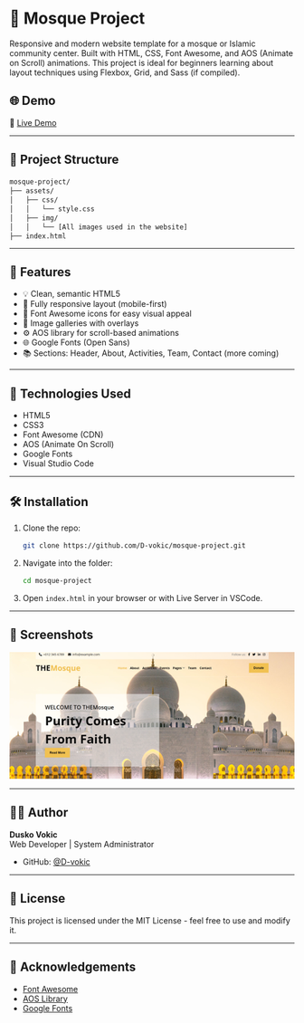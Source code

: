 # 🕌 Mosque Project

Responsive and modern website template for a mosque or Islamic community center. Built with HTML, CSS, Font Awesome, and AOS (Animate on Scroll) animations. This project is ideal for beginners learning about layout techniques using Flexbox, Grid, and Sass (if compiled).

## 🌐 Demo

🔗 [Live Demo](https://d-vokic.github.io/Mosque-project/) 

---

## 📂 Project Structure

```
mosque-project/
├── assets/
│   ├── css/
│   │   └── style.css
│   ├── img/
│   │   └── [All images used in the website]
├── index.html
```

---

## 🚀 Features

- 💡 Clean, semantic HTML5
- 🎨 Fully responsive layout (mobile-first)
- 💬 Font Awesome icons for easy visual appeal
- 📸 Image galleries with overlays
- ⚙️ AOS library for scroll-based animations
- 🌐 Google Fonts (Open Sans)
- 📚 Sections: Header, About, Activities, Team, Contact (more coming)

---

## 🔧 Technologies Used

- HTML5
- CSS3
- Font Awesome (CDN)
- AOS (Animate On Scroll)
- Google Fonts
- Visual Studio Code

---

## 🛠️ Installation

1. Clone the repo:
   ```bash
   git clone https://github.com/D-vokic/mosque-project.git
   ```
2. Navigate into the folder:
   ```bash
   cd mosque-project
   ```
3. Open `index.html` in your browser or with Live Server in VSCode.

---

## 📸 Screenshots

![Mosque Project Demo](screenshot.png)


---

## 🙋‍♂️ Author

**Dusko Vokic**  
Web Developer | System Administrator

- GitHub: [@D-vokic](https://github.com/D-vokic)

---

## 📜 License

This project is licensed under the MIT License - feel free to use and modify it.

---

## 🙏 Acknowledgements

- [Font Awesome](https://fontawesome.com/)
- [AOS Library](https://michalsnik.github.io/aos/)
- [Google Fonts](https://fonts.google.com/)

